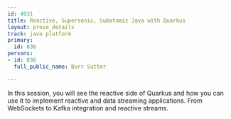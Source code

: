 ```yaml
---
id: 4931
title: Reactive, Supersonic, Subatomic Java with Quarkus
layout: preso_details
track: java platform
primary:
  id: 836
persons:
- id: 836
  full_public_name: Burr Sutter

---
```

In this session, you will see the reactive side of Quarkus and how you can use it to implement reactive and data streaming applications. From WebSockets to Kafka integration and reactive streams.
